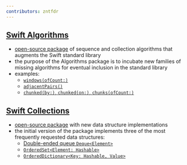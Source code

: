 ```yaml
---
contributors: zntfdr
---
```


## [Swift Algorithms][Swift Algorithms]

- [open-source package][Swift Algorithms] of sequence and collection algorithms that augments the Swift standard library
- the purpose of the Algorithms package is to incubate new families of missing algorithms for eventual inclusion in the standard library
- examples:
  - [`windows(ofCount:)`](https://github.com/apple/swift-algorithms/blob/195e0316d7ba71e134d0f6c677f64b4db6160c46/Guides/Windows.md)
  - [`adjacentPairs()`](https://github.com/apple/swift-algorithms/blob/main/Guides/AdjacentPairs.md)
  - [`chunked(by:)`, `chunked(on:)`, `chunks(ofCount:)`](https://github.com/apple/swift-algorithms/blob/195e0316d7ba71e134d0f6c677f64b4db6160c46/Guides/Chunked.md)

## [Swift Collections][swift-collections]

- [open-source package][swift-collections] with new data structure implementations
- the initial version of the package implements three of the most frequently requested data structures:
  - [Double-ended queue `Deque<Element>`](https://github.com/apple/swift-collections/blob/108ac4fa4ef7f2622b97a1f5dd92a3e0c6857c60/Documentation/Deque.md)
  - [`OrderedSet<Element: Hashable>`](https://github.com/apple/swift-collections/blob/108ac4fa4ef7f2622b97a1f5dd92a3e0c6857c60/Documentation/OrderedDictionary.md)
  - [`OrderedDictionary<Key: Hashable, Value>`](https://github.com/apple/swift-collections/blob/108ac4fa4ef7f2622b97a1f5dd92a3e0c6857c60/Documentation/OrderedSet.md)

[Swift Algorithms]: https://github.com/apple/swift-algorithms
[swift-collections]: https://github.com/apple/swift-collections